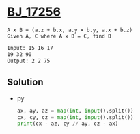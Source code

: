 # [BJ_17256](https://acmicpc.net/problem/17256)

```en
A x B = (a.z + b.x, a.y × b.y, a.x + b.z)
Given A, C where A x B = C, find B
```

```txt
Input: 15 16 17
19 32 90
Output: 2 2 75
```

## Solution

* py

  ```py
  ax, ay, az = map(int, input().split())
  cx, cy, cz = map(int, input().split())
  print(cx - az, cy // ay, cz - ax)
  ```
